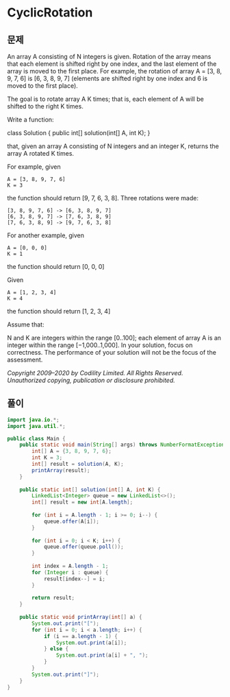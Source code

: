 # CyclicRotation

## 문제

An array A consisting of N integers is given. Rotation of the array means that each element is shifted right by one index, and the last element of the array is moved to the first place. For example, the rotation of array A = [3, 8, 9, 7, 6] is [6, 3, 8, 9, 7] (elements are shifted right by one index and 6 is moved to the first place).

The goal is to rotate array A K times; that is, each element of A will be shifted to the right K times.

Write a function:

class Solution { public int[] solution(int[] A, int K); }

that, given an array A consisting of N integers and an integer K, returns the array A rotated K times.

For example, given

    A = [3, 8, 9, 7, 6]
    K = 3
the function should return [9, 7, 6, 3, 8]. Three rotations were made:

    [3, 8, 9, 7, 6] -> [6, 3, 8, 9, 7]
    [6, 3, 8, 9, 7] -> [7, 6, 3, 8, 9]
    [7, 6, 3, 8, 9] -> [9, 7, 6, 3, 8]
For another example, given

    A = [0, 0, 0]
    K = 1
the function should return [0, 0, 0]

Given

    A = [1, 2, 3, 4]
    K = 4
the function should return [1, 2, 3, 4]

Assume that:

N and K are integers within the range [0..100];
each element of array A is an integer within the range [−1,000..1,000].
In your solution, focus on correctness. The performance of your solution will not be the focus of the assessment.

_Copyright 2009–2020 by Codility Limited. All Rights Reserved. Unauthorized copying, publication or disclosure prohibited._

## 풀이

```java
import java.io.*;
import java.util.*;

public class Main {
	public static void main(String[] args) throws NumberFormatException, IOException {
		int[] A = {3, 8, 9, 7, 6};
		int K = 3;
		int[] result = solution(A, K);
		printArray(result);
	}
	
	public static int[] solution(int[] A, int K) {
		LinkedList<Integer> queue = new LinkedList<>();
		int[] result = new int[A.length];
		
		for (int i = A.length - 1; i >= 0; i--) {
			queue.offer(A[i]);
		}
		
		for (int i = 0; i < K; i++) {
			queue.offer(queue.poll());
		}
		
		int index = A.length - 1;
		for (Integer i : queue) {
			result[index--] = i;
		}
		
		return result;
	}
	
	public static void printArray(int[] a) {
		System.out.print("[");
		for (int i = 0; i < a.length; i++) {
			if (i == a.length - 1) {
				System.out.print(a[i]);
			} else {
				System.out.print(a[i] + ", ");
			}
		}
		System.out.print("]");
	}
}
```
